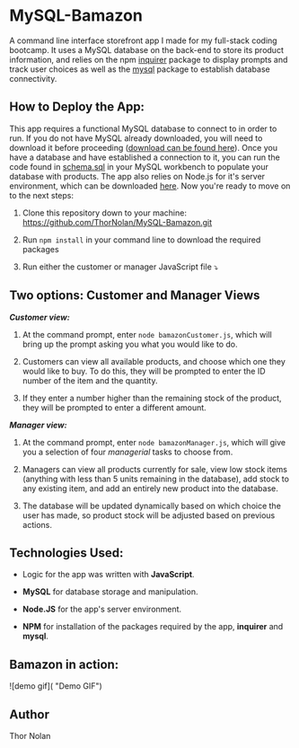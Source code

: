 MySQL-Bamazon
====================================================
A command line interface storefront app I made for my full-stack coding bootcamp. It uses a MySQL database on the back-end to store its product information, and relies on the npm [inquirer](https://www.npmjs.com/package/inquirer) package to display prompts and track user choices as well as the [mysql](https://www.npmjs.com/package/mysql) package to establish database connectivity. 

## How to Deploy the App:

This app requires a functional MySQL database to connect to in order to run. If you do not have MySQL already downloaded, you will need to download it before proceeding ([download can be found here](https://dev.mysql.com/doc/refman/5.6/en/installing.html)). Once you have a database and have established a connection to it, you can run the code found in [schema.sql](schema.sql) in your MySQL workbench to populate your database with products. The app also relies on Node.js for it's server environment, which can be downloaded [here](https://nodejs.org/en/). Now you're ready to move on to the next steps:

1. Clone this repository down to your machine: https://github.com/ThorNolan/MySQL-Bamazon.git
   
2. Run `npm install` in your command line to download the required packages
   
3. Run either the customer or manager JavaScript file ⤵️


## Two options: Customer and Manager Views

**_Customer view:_** 

1. At the command prompt, enter `node bamazonCustomer.js`, which will bring up the prompt asking you what you would like to do.

2. Customers can view all available products, and choose which one they would like to buy. To do this, they will be prompted to enter the ID number of the item and the quantity.

3. If they enter a number higher than the remaining stock of the product, they will be prompted to enter a different amount.

**_Manager view:_** 

1. At the command prompt, enter `node bamazonManager.js`, which will give you a selection of four _managerial_ tasks to choose from.
   
2. Managers can view all products currently for sale, view low stock items (anything with less than 5 units remaining in the database), add stock to any existing item, and add an entirely new product into the database.
   
3. The database will be updated dynamically based on which choice the user has made, so product stock will be adjusted based on previous actions. 
   

## Technologies Used:

+ Logic for the app was written with **JavaScript**.
  
+ **MySQL** for database storage and manipulation. 
  
+ **Node.JS** for the app's server environment.
  
+ **NPM** for installation of the packages required by the app, **inquirer** and **mysql**.

## Bamazon in action: 

![demo gif]( "Demo GIF")

## Author

Thor Nolan
